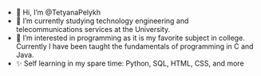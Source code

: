 - 👋 Hi, I’m @TetyanaPelykh
- 🌱 I’m currently studying technology engineering and telecommunications services at the University.
- 👀 I’m interested in programming as it is my favorite subject in college. Currently I have been taught the fundamentals of programming in C and Java.
- ✨ Self learning in my spare time: Python, SQL, HTML, CSS, and more 


